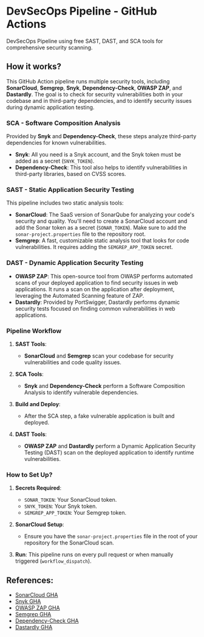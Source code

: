 # DevSecOps Pipeline - GitHub Actions

DevSecOps Pipeline using free SAST, DAST, and SCA tools for comprehensive security scanning.

## How it works?

This GitHub Action pipeline runs multiple security tools, including **SonarCloud**, **Semgrep**, **Snyk**, **Dependency-Check**, **OWASP ZAP**, and **Dastardly**. The goal is to check for security vulnerabilities both in your codebase and in third-party dependencies, and to identify security issues during dynamic application testing.

### SCA - Software Composition Analysis

Provided by **Snyk** and **Dependency-Check**, these steps analyze third-party dependencies for known vulnerabilities.
- **Snyk**: All you need is a Snyk account, and the Snyk token must be added as a secret (`SNYK_TOKEN`).
- **Dependency-Check**: This tool also helps to identify vulnerabilities in third-party libraries, based on CVSS scores.

### SAST - Static Application Security Testing

This pipeline includes two static analysis tools:
- **SonarCloud**: The SaaS version of SonarQube for analyzing your code's security and quality. You'll need to create a SonarCloud account and add the Sonar token as a secret (`SONAR_TOKEN`). Make sure to add the `sonar-project.properties` file to the repository root.
- **Semgrep**: A fast, customizable static analysis tool that looks for code vulnerabilities. It requires adding the `SEMGREP_APP_TOKEN` secret.

### DAST - Dynamic Application Security Testing

- **OWASP ZAP**: This open-source tool from OWASP performs automated scans of your deployed application to find security issues in web applications. It runs a scan on the application after deployment, leveraging the Automated Scanning feature of ZAP.
- **Dastardly**: Provided by PortSwigger, Dastardly performs dynamic security tests focused on finding common vulnerabilities in web applications.

### Pipeline Workflow

1. **SAST Tools**:
    - **SonarCloud** and **Semgrep** scan your codebase for security vulnerabilities and code quality issues.

2. **SCA Tools**:
    - **Snyk** and **Dependency-Check** perform a Software Composition Analysis to identify vulnerable dependencies.

3. **Build and Deploy**:
    - After the SCA step, a fake vulnerable application is built and deployed.

4. **DAST Tools**:
    - **OWASP ZAP** and **Dastardly** perform a Dynamic Application Security Testing (DAST) scan on the deployed application to identify runtime vulnerabilities.

### How to Set Up?

1. **Secrets Required**:
    - `SONAR_TOKEN`: Your SonarCloud token.
    - `SNYK_TOKEN`: Your Snyk token.
    - `SEMGREP_APP_TOKEN`: Your Semgrep token.

2. **SonarCloud Setup**:
    - Ensure you have the `sonar-project.properties` file in the root of your repository for the SonarCloud scan.

3. **Run**: This pipeline runs on every pull request or when manually triggered (`workflow_dispatch`).

## References:

- [SonarCloud GHA](https://github.com/marketplace/actions/sonarcloud-scan)
- [Snyk GHA](https://github.com/marketplace/actions/snyk)
- [OWASP ZAP GHA](https://github.com/marketplace/actions/owasp-zap-baseline-scan)
- [Semgrep GHA](https://github.com/marketplace/actions/semgrep)
- [Dependency-Check GHA](https://github.com/marketplace/actions/dependency-check-action)
- [Dastardly GHA](https://github.com/PortSwigger/dastardly-github-action)
